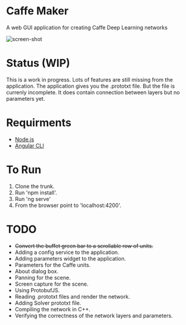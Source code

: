# Caffe Maker

A web GUI application for creating Caffe Deep Learning networks

![screen-shot](https://github.com/omidsakhi/caffe-maker/blob/master/screenshot.png)

# Status (WIP)

This is a work in progress. Lots of features are still missing from the application. The application gives you the .prototxt file. But the file is currenly incomplete. It does contain connection between layers but no parameters yet.

# Requirments

- [Node.js](https://nodejs.org/en/)
- [Angular CLI](https://cli.angular.io/)

# To Run

1. Clone the trunk.
2. Run 'npm install'.
3. Run 'ng serve'
4. From the browser point to 'localhost:4200'.

# TODO

- ~~Convert the buffet green bar to a scrollable row of units.~~
- Adding a config service to the application.
- Adding parameters widget to the application.
- Parameters for the Caffe units.
- About dialog box.
- Panning for the scene.
- Screen capture for the scene.
- Using ProtobufJS.
- Reading .prototxt files and render the network.
- Adding Solver prototxt file.
- Compiling the network in C++.
- Verifying the correctness of the network layers and parameters. 
